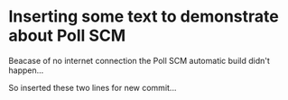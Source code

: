 # Inserting some text to demonstrate about Poll SCM

Beacase of no internet connection the Poll SCM automatic build didn't happen...

So inserted these two lines for new commit...
